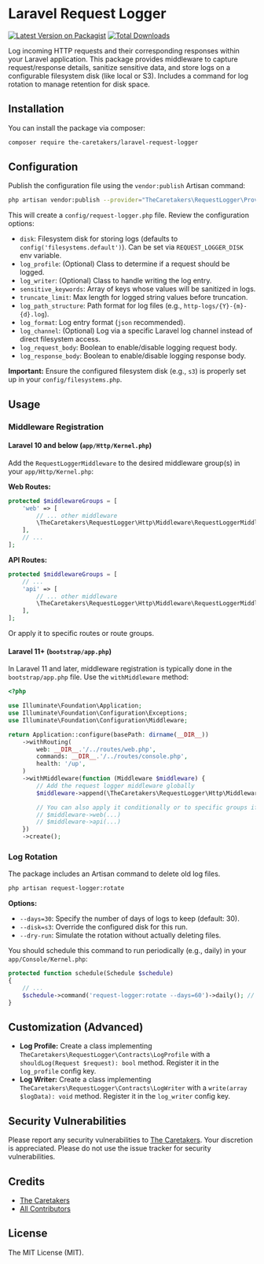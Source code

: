 # Laravel Request Logger

[![Latest Version on Packagist](https://img.shields.io/packagist/v/the-caretakers/laravel-request-logger.svg?style=flat-square)](https://packagist.org/packages/the-caretakers/laravel-request-logger)
[![Total Downloads](https://img.shields.io/packagist/dt/the-caretakers/laravel-request-logger.svg?style=flat-square)](https://packagist.org/packages/the-caretakers/laravel-request-logger)

Log incoming HTTP requests and their corresponding responses within your Laravel application. This package provides middleware to capture request/response details, sanitize sensitive data, and store logs on a configurable filesystem disk (like local or S3). Includes a command for log rotation to manage retention for disk space.

## Installation

You can install the package via composer:

```bash
composer require the-caretakers/laravel-request-logger
```

## Configuration

Publish the configuration file using the `vendor:publish` Artisan command:

```bash
php artisan vendor:publish --provider="TheCaretakers\RequestLogger\Providers\RequestLoggerServiceProvider" --tag="request-logger-config"
```

This will create a `config/request-logger.php` file. Review the configuration options:

*   `disk`: Filesystem disk for storing logs (defaults to `config('filesystems.default')`). Can be set via `REQUEST_LOGGER_DISK` env variable.
*   `log_profile`: (Optional) Class to determine if a request should be logged.
*   `log_writer`: (Optional) Class to handle writing the log entry.
*   `sensitive_keywords`: Array of keys whose values will be sanitized in logs.
*   `truncate_limit`: Max length for logged string values before truncation.
*   `log_path_structure`: Path format for log files (e.g., `http-logs/{Y}-{m}-{d}.log`).
*   `log_format`: Log entry format (`json` recommended).
*   `log_channel`: (Optional) Log via a specific Laravel log channel instead of direct filesystem access.
*   `log_request_body`: Boolean to enable/disable logging request body.
*   `log_response_body`: Boolean to enable/disable logging response body.

**Important:** Ensure the configured filesystem disk (e.g., `s3`) is properly set up in your `config/filesystems.php`.

## Usage

### Middleware Registration

#### Laravel 10 and below (`app/Http/Kernel.php`)

Add the `RequestLoggerMiddleware` to the desired middleware group(s) in your `app/Http/Kernel.php`:

**Web Routes:**

```php
protected $middlewareGroups = [
    'web' => [
        // ... other middleware
        \TheCaretakers\RequestLogger\Http\Middleware\RequestLoggerMiddleware::class,
    ],
    // ...
];
```

**API Routes:**

```php
protected $middlewareGroups = [
    // ...
    'api' => [
        // ... other middleware
        \TheCaretakers\RequestLogger\Http\Middleware\RequestLoggerMiddleware::class,
    ],
];
```

Or apply it to specific routes or route groups.

#### Laravel 11+ (`bootstrap/app.php`)

In Laravel 11 and later, middleware registration is typically done in the `bootstrap/app.php` file. Use the `withMiddleware` method:

```php
<?php

use Illuminate\Foundation\Application;
use Illuminate\Foundation\Configuration\Exceptions;
use Illuminate\Foundation\Configuration\Middleware;

return Application::configure(basePath: dirname(__DIR__))
    ->withRouting(
        web: __DIR__.'/../routes/web.php',
        commands: __DIR__.'/../routes/console.php',
        health: '/up',
    )
    ->withMiddleware(function (Middleware $middleware) {
        // Add the request logger middleware globally
        $middleware->append(\TheCaretakers\RequestLogger\Http\Middleware\RequestLoggerMiddleware::class);

        // You can also apply it conditionally or to specific groups if needed
        // $middleware->web(...)
        // $middleware->api(...)
    })
    ->create();
```

### Log Rotation

The package includes an Artisan command to delete old log files.

```bash
php artisan request-logger:rotate
```

**Options:**

*   `--days=30`: Specify the number of days of logs to keep (default: 30).
*   `--disk=s3`: Override the configured disk for this run.
*   `--dry-run`: Simulate the rotation without actually deleting files.

You should schedule this command to run periodically (e.g., daily) in your `app/Console/Kernel.php`:

```php
protected function schedule(Schedule $schedule)
{
    // ...
    $schedule->command('request-logger:rotate --days=60')->daily(); // Keep 60 days of logs
}
```

## Customization (Advanced)

*   **Log Profile:** Create a class implementing `TheCaretakers\RequestLogger\Contracts\LogProfile` with a `shouldLog(Request $request): bool` method. Register it in the `log_profile` config key.
*   **Log Writer:** Create a class implementing `TheCaretakers\RequestLogger\Contracts\LogWriter` with a `write(array $logData): void` method. Register it in the `log_writer` config key.

## Security Vulnerabilities

Please report any security vulnerabilities to [The Caretakers](mailto:dev@caretakers.io). Your discretion is appreciated.
Please do not use the issue tracker for security vulnerabilities.

## Credits

-   [The Caretakers](https://github.com/the-caretakers)
-   [All Contributors](../../contributors)

## License

The MIT License (MIT).
